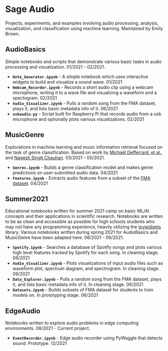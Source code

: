 # Sage Audio  
Projects, experiments, and examples involving audio processing, analysis, visualization, and classification using machine learning. Maintained by Emily Brown.
  
## AudioBasics  
Simple notebooks and scripts that demonstrate various basic tasks in audio processing and visualization. 01/2021 - 02/2021.  
- **`Note_Generator.ipynb`** - A simple notebook which uses interactive widgets to build and visualize a sound wave. 01/2021
- **`Webcam_Recorder.ipynb`** - Records a short audio clip using a webcam microphone, writing it to a wave file and visualizing a waveform and a spectogram. 02/2021
- **`Audio_Visualizer.ipynb`** - Pulls a random song from the FMA dataset, plays it, and lists basic metadata info of it. 06/2021
- **`usbaudio.py`** - Script built for Raspberry Pi that records audio from a usb microphone and optionally plots various visualizations. 02/2021

## MusicGenre
Explorations in machine learning and music information retrieval focused on the task of genre classification. Based on work by [Michaël Defferrard, et al.](https://github.com/mdeff/fma), and [Nagesh Singh Chauhan](https://www.kdnuggets.com/2020/02/audio-data-analysis-deep-learning-python-part-1.html). 03/2021 - 05/2021.
- **`Genres.ipynb`** - Builds a genre classification model and makes genre predictions on user-submitted audio data. 04/2021
- **`Features.ipynb`** - Extracts audio features from a subset of the [FMA dataset](https://github.com/mdeff/fma). 04/2021

## Summer2021
Educational notebooks written for summer 2021 camp on basic ML/AI concepts and their applications in scientific research. Notebooks are written to be as clean and accessible as possible for high schools students who may not have any programming experience, heavily utilizing the [ipywidgets](https://pypi.org/project/ipywidgets/) library. Various notebooks written during spring 2021 for AudioBasics and MusicGenre have been adapted here. 06/2021 - 09/2021.
- **`Spotify.ipynb`** - Searches a database of Spotify songs and plots various high level features tracked by Spotify for each song. In cleaning stage. 06/2021
- **`Audio_Visualizer.ipynb`** - Plots visualizations of input audio files such as waveform plot, spectrum diagram, and spectrogram. In cleaning stage. 06/2021
- **`Data_Explorer.ipynb`** - Pulls a random song from the FMA dataset, plays it, and lists basic metadata info of it. In cleaning stage. 06/2021
- **`Datasets.ipynb`** - Builds subsets of FMA dataset for students to train models on. In prototyping stage. 06/2021

## EdgeAudio
Notebooks written to explore audio problems in edge computing environments. 08/2021 - Current project.
- **`EventRecorder.ipynb`** - Edge audio recorder using PyWaggle that detects sound. Prototype. 12/2021
